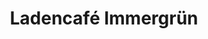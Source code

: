 ---
title: "Ladencafé Immergrün"
url: /bad-freienwalde-oder/ladencafe-immergruen/
shop: Lebensmittel
---